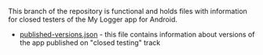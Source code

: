 This branch of the repository is functional and holds files with information for closed testers of the My Logger app for Android.

- [published-versions.json](info/published-versions.json) - this file contains information about versions of the app published on "closed testing" track